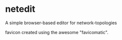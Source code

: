 # netedit
A simple browser-based editor for network-topologies

favicon created using the awesome "favicomatic".
